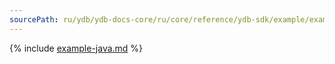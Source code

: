 ```yaml
---
sourcePath: ru/ydb/ydb-docs-core/ru/core/reference/ydb-sdk/example/example-java.md
---
```

{% include [example-java.md](_includes/example-java.md) %}

